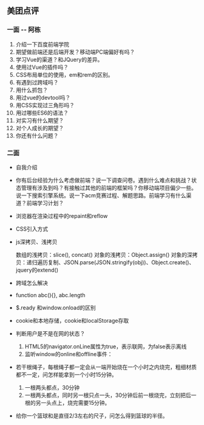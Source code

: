 ## 美团点评
### 一面 -- 阿栋

1. 介绍一下百度前端学院
2. 期望做前端还是后端开发？移动端PC端偏好有吗？
3. 学习Vue的渠道？和JQuery的差异。
4. 使用过Vue的插件吗？
5. CSS布局单位的使用，em和rem的区别。
6. 有遇到过跨域吗？
7. 用什么抓包？
8. 用过vue的devtool吗？
9. 用CSS实现过三角形吗？
10. 用过哪些ES6的语法？
11. 对实习有什么期望？
12. 对个人成长的期望？
13. 你还有什么问题？

### 二面
* 自我介绍
* 你有后台经验为什么考虑做前端？说一下调查问卷。遇到什么难点和挑战？状态管理有涉及到吗？有接触过其他的前端的框架吗？你移动端项目偏少一些。说一下搜索引擎系统。说一下acm竞赛过程、解题思路。前端学习有什么渠道？前端学习计划？
* 浏览器在渲染过程中的repaint和reflow
* CSS引入方式
* js深拷贝、浅拷贝

    数组的浅拷贝：slice(), concat()
    对象的浅拷贝：Object.assign()
    对象的深拷贝：递归遍历复制、JSON.parse(JSON.stringify(obj))、Object.create()、jquery的extend()
* 跨域怎么解决
* function abc(){}, abc.length
* $.ready 和window.onload的区别
* cookie和本地存储，cookie和localStorage存取
* 判断用户是不是在网的状态？

    1. HTML5的navigator.onLine属性为true，表示联网，为false表示离线
    2. 监听window的online和offline事件：
* 若干根绳子，每根绳子都一定会从一端开始烧在一个小时之内烧完，粗细材质都不一定，问怎样能拿到一个小时15分钟。

    1. 一根两头都点，30分钟
    2. 一根两头都点，同时另一根只点一头，30分钟后前一根烧完，立刻把后一根的另一头点上，烧完需要15分钟。
* 给你一个篮球和是直径2/3左右的尺子，问怎么得到篮球的半径。
